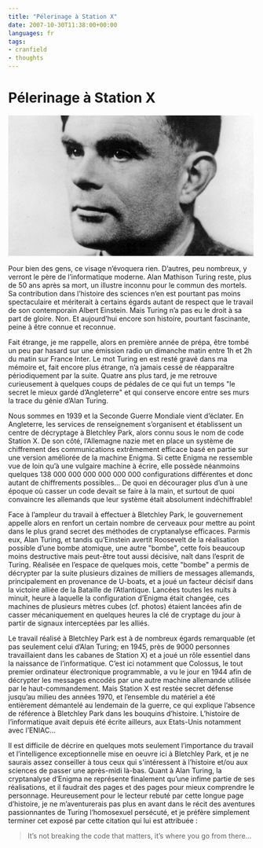 ```yaml
---
title: "Pélerinage à Station X"
date: 2007-10-30T11:38:00+00:00
languages: fr
tags:
- cranfield
- thoughts
---
```

# Pélerinage à Station X

![Alan Turing](media/2CB56356-2950-45BD-8BAF-96D73E51E7A1.jpg)

 Pour bien des gens, ce visage n’évoquera rien. D’autres, peu nombreux, y verront le père de l’informatique moderne. Alan Mathison Turing reste, plus de 50 ans après sa mort, un illustre inconnu pour le commun des mortels. Sa contribution dans l’histoire des sciences n’en est pourtant pas moins spectaculaire et mériterait à certains égards autant de respect que le travail de son contemporain Albert Einstein. Mais Turing n’a pas eu le droit à sa part de gloire. Non. Et aujourd’hui encore son histoire, pourtant fascinante, peine à être connue et reconnue.

 Fait étrange, je me rappelle, alors en première année de prépa, être tombé un peu par hasard sur une émission radio un dimanche matin entre 1h et 2h du matin sur France Inter. Le mot Turing en est resté gravé dans ma mémoire et, fait encore plus étrange, n’a jamais cessé de réapparaître périodiquement par la suite. Quatre ans plus tard, je me retrouve curieusement à quelques coups de pédales de ce qui fut un temps "le secret le mieux gardé d’Angleterre" et qui conserve encore entre ses murs la trace du génie d’Alan Turing.

 Nous sommes en 1939 et la Seconde Guerre Mondiale vient d’éclater. En Angleterre, les services de renseignement s’organisent et établissent un centre de décryptage à Bletchley Park, alors connu sous le nom de code Station X. De son côté, l’Allemagne nazie met en place un système de chiffrement des communications extrêmement efficace basé en partie sur une version améliorée de la machine Enigma. Si cette Enigma ne ressemble vue de loin qu’à une vulgaire machine à écrire, elle possède néanmoins quelques 138 000 000 000 000 000 000 configurations différentes et donc autant de chiffrements possibles... De quoi en décourager plus d’un à une époque où casser un code devait se faire à la main, et surtout de quoi convaincre les allemands que leur système était absolument indéchiffrable!

 Face à l’ampleur du travail à effectuer à Bletchley Park, le gouvernement appelle alors en renfort un certain nombre de cerveaux pour mettre au point dans le plus grand secret des méthodes de cryptanalyse efficaces. Parmis eux, Alan Turing, et tandis qu’Einstein avertit Roosevelt de la réalisation possible d’une bombe atomique, une autre "bombe", cette fois beaucoup moins destructive mais peut-être tout aussi décisive, naît dans l’esprit de Turing. Réalisée en l’espace de quelques mois, cette "bombe" a permis de décrypter par la suite plusieurs dizaines de milliers de messages allemands, principalement en provenance de U-boats, et a joué un facteur décisif dans la victoire alliée de la Bataille de l’Atlantique. Lancées toutes les nuits à minuit, heure à laquelle la configuration d’Enigma était changée, ces machines de plusieurs mètres cubes (cf. photos) étaient lancées afin de casser mécaniquement en quelques heures la clé de cryptage du jour à partir de signaux interceptées par les alliés.

 Le travail réalisé à Bletchley Park est à de nombreux égards remarquable (et pas seulement celui d’Alan Turing; en 1945, près de 9000 personnes travaillaient dans les cabanes de Station X) et a joué un rôle essentiel dans la naissance de l’informatique. C’est ici notamment que Colossus, le tout premier ordinateur électronique programmable, a vu le jour en 1944 afin de décrypter les messages encodés par une autre machine allemande utilisée par le haut-commandement. Mais Station X est restée secret défense jusqu’au milieu des années 1970, et l’ensemble du matériel a été entièrement démantelé au lendemain de la guerre, ce qui explique l’absence de référence à Bletchley Park dans les bouquins d’histoire. L’histoire de l’informatique avait depuis été écrite ailleurs, aux Etats-Unis notamment avec l’ENIAC...

 Il est difficile de décrire en quelques mots seulement l’importance du travail et l’intelligence exceptionnelle mise en oeuvre ici à Bletchley Park, et je ne saurais assez conseiller à tous ceux qui s'intéressent à l’histoire et/ou aux sciences de passer une après-midi là-bas. Quant à Alan Turing, la cryptanalyse d’Enigma ne représente finalement qu’une infime partie de ses réalisations, et il faudrait des pages et des pages pour mieux comprendre le personnage. Heureusement pour le lecteur rebuté par cette longue page d’histoire, je ne m’aventurerais pas plus en avant dans le récit des aventures passionnantes de Turing l’homosexuel persécuté, et je préfère simplement terminer cet exposé par cette citation qui lui est attribuée :

 > It’s not breaking the code that matters, 
 > it’s where you go from there...
